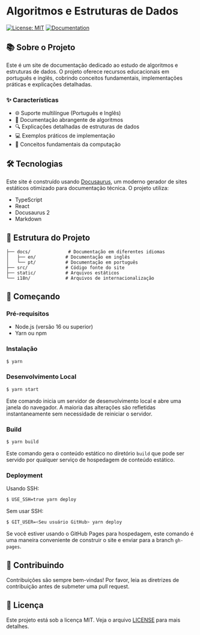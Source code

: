 # Algoritmos e Estruturas de Dados

[![License: MIT](https://img.shields.io/badge/License-MIT-yellow.svg)](https://opensource.org/licenses/MIT)
[![Documentation](https://img.shields.io/badge/documentation-yes-brightgreen.svg)](https://github.com/ramonxm/algorithm-and-data-structures)

## 📚 Sobre o Projeto

Este é um site de documentação dedicado ao estudo de algoritmos e estruturas de dados. O projeto oferece recursos educacionais em português e inglês, cobrindo conceitos fundamentais, implementações práticas e explicações detalhadas.

### ✨ Características

- 🌐 Suporte multilíngue (Português e Inglês)
- 📖 Documentação abrangente de algoritmos
- 🔍 Explicações detalhadas de estruturas de dados
- 💻 Exemplos práticos de implementação
- 🎯 Conceitos fundamentais da computação

## 🛠 Tecnologias

Este site é construído usando [Docusaurus](https://docusaurus.io/), um moderno gerador de sites estáticos otimizado para documentação técnica. O projeto utiliza:

- TypeScript
- React
- Docusaurus 2
- Markdown

## 📁 Estrutura do Projeto

```
├── docs/              # Documentação em diferentes idiomas
│   ├── en/           # Documentação em inglês
│   └── pt/           # Documentação em português
├── src/              # Código fonte do site
├── static/           # Arquivos estáticos
└── i18n/             # Arquivos de internacionalização
```

## 🚀 Começando

### Pré-requisitos

- Node.js (versão 16 ou superior)
- Yarn ou npm

### Instalação

```bash
$ yarn
```

### Desenvolvimento Local

```bash
$ yarn start
```

Este comando inicia um servidor de desenvolvimento local e abre uma janela do navegador. A maioria das alterações são refletidas instantaneamente sem necessidade de reiniciar o servidor.

### Build

```bash
$ yarn build
```

Este comando gera o conteúdo estático no diretório `build` que pode ser servido por qualquer serviço de hospedagem de conteúdo estático.

### Deployment

Usando SSH:

```bash
$ USE_SSH=true yarn deploy
```

Sem usar SSH:

```bash
$ GIT_USER=<Seu usuário GitHub> yarn deploy
```

Se você estiver usando o GitHub Pages para hospedagem, este comando é uma maneira conveniente de construir o site e enviar para a branch `gh-pages`.

## 🤝 Contribuindo

Contribuições são sempre bem-vindas! Por favor, leia as diretrizes de contribuição antes de submeter uma pull request.

## 📝 Licença

Este projeto está sob a licença MIT. Veja o arquivo [LICENSE](LICENSE) para mais detalhes.
